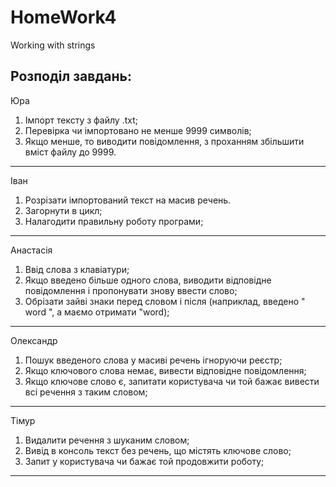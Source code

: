 # HomeWork4
Working with strings

Розподіл завдань:
-------------------------
Юра
1. Імпорт тексту з файлу .txt;
2. Перевірка чи імпортовано не менше 9999 символів;
3. Якщо менше, то виводити повідомлення, з проханням збільшити вміст файлу до 9999.
-------------------------
Іван
1. Розрізати імпортований текст на масив речень.
2. Загорнути в цикл;
3. Налагодити правильну роботу програми;
-------------------------
Анастасія
1. Ввід слова з клавіатури;
2. Якщо введено більше одного слова, виводити відповідне повідомлення і пропонувати знову ввести слово;
3. Обрізати зайві знаки перед словом і після (наприклад, введено "  word ", а маємо отримати "word);
-------------------------
Олександр
1. Пошук введеного слова у масиві речень ігноруючи реєстр;
2. Якщо ключового слова немає, вивести відповідне повідомлення;
3. Якщо ключове слово є, запитати користувача чи той бажає вивести всі речення з таким словом;
-------------------------
Тімур
1. Видалити речення з шуканим словом;
2. Вивід в консоль текст без речень, що містять ключове слово;
3. Запит у користувача чи бажає той продовжити роботу;
-------------------------
